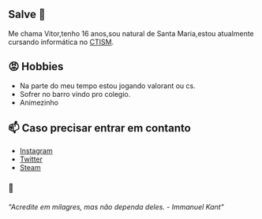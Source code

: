 ##  Salve 👺

Me chama Vitor,tenho 16 anos,sou natural de Santa Maria,estou atualmente cursando informática no [CTISM](https://www.ufsm.br/unidades-universitarias/ctism/).

## 😡 Hobbies

* Na parte do meu tempo estou jogando valorant ou cs.
* Sofrer no barro vindo pro colegio.
* Animezinho

## 📫 Caso precisar entrar em contanto 
* [Instagram](Instagram.com/vitor.pps)
* [Twitter](https://twitter.com/d9light_)
* [Steam](https://steamcommunity.com/id/d9light)
 

### 👺 


###### "Acredite em milagres, mas não dependa deles.   - Immanuel Kant" 

